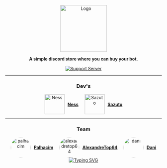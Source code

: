 <div align="center">
  <a href="https://discord.gg/mskT7HRHNy" target="_blank">
    <img src="https://i.imgur.com/Sfhxg5L.png" alt="Logo" height="150" />
  </a>

  <strong>A simple discord store where you can buy your bot.</strong>

  <a href="https://discord.gg/mskT7HRHNy">
    <img src="https://discord.com/api/guilds/758308791837786232/embed.png?style=banner2" alt="Support Server">
  </a>

  <hr />

  <div>
    <h3>Dev's</h3>
    <div style="display: flex; justify-content: center; align-items: center; gap: 20px;">
      <div style="display: flex; align-items: center;">
        <img alt="Ness" src="https://images.weserv.nl/?url=avatars.githubusercontent.com/u/187334479?v=4&h=128&w=128&fit=cover&mask=circle&maxage=1d" width="64px" />
        <p style="margin: 0 0 0 10px;"><strong><a href="https://github.com/ness-io">Ness</a></strong></p>
      </div>
      <div style="display: flex; align-items: center;">
        <img alt="Sazuto" src="https://images.weserv.nl/?url=avatars.githubusercontent.com/u/97265430?v=4&h=128&w=128&fit=cover&mask=circle&maxage=1d" width="64px" />
        <p style="margin: 0 0 0 10px;"><strong><a href="https://github.com/Swazuto">Sazuto</a></strong></p>
      </div>
    </div>
  </div>

  <hr />

  <div>
    <h3>Team</h3>
    <div style="display: flex; justify-content: center; align-items: center; gap: 20px;">
      <div style="display: flex; align-items: center;">
        <img 
          src="https://i.imgur.com/Di9exWU.png" 
          alt="palhacim" 
          style="border-radius: 50%; width: 64px; height: 64px;" 
        />
        <p style="margin: 0 0 0 10px;"><strong><a href="https://discord.com/channels/@me/1304245739215519765">Palhacim</a></strong></p>
      </div>
      <div style="display: flex; align-items: center;">
        <img 
          src="https://i.imgur.com/GxX4fHU.png" 
          alt="alexandretop64" 
          style="border-radius: 50%; width: 64px; height: 64px;" 
        />
        <p style="margin: 0 0 0 10px;"><strong><a href="https://discord.com/channels/@me/438817358249721867">AlexandreTop64</a></strong></p>
      </div>
      <div style="display: flex; align-items: center;">
        <img 
          src="https://i.imgur.com/9afYy9D.png" 
          alt="dani" 
          style="border-radius: 50%; width: 64px; height: 64px;" 
        />
        <p style="margin: 0 0 0 10px;"><strong><a href="https://discord.com/channels/@me/1176666959719452783">Dani</a></strong></p>
      </div>
    </div>
  </div>

  <a href="https://git.io/typing-svg">
    <img src="https://readme-typing-svg.herokuapp.com?font=Fira+Code&pause=1000&width=435&lines=Improving+your+Discord+experience." alt="Typing SVG">
  </a>
</div>
